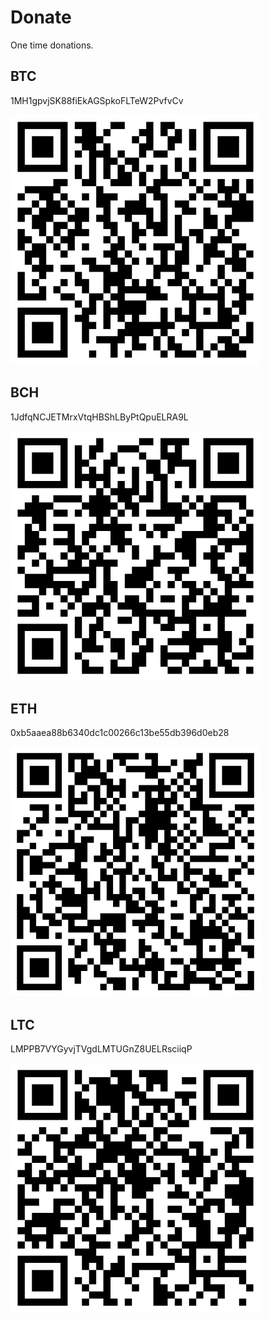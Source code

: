 # Donate

One time donations.

## BTC

1MH1gpvjSK88fiEkAGSpkoFLTeW2PvfvCv

![btc](./btc.svg)

## BCH

1JdfqNCJETMrxVtqHBShLByPtQpuELRA9L

![bch](./bch.svg)

## ETH

0xb5aaea88b6340dc1c00266c13be55db396d0eb28

![eth](./eth.svg)

## LTC

LMPPB7VYGyvjTVgdLMTUGnZ8UELRsciiqP

![ltc](./ltc.svg)
